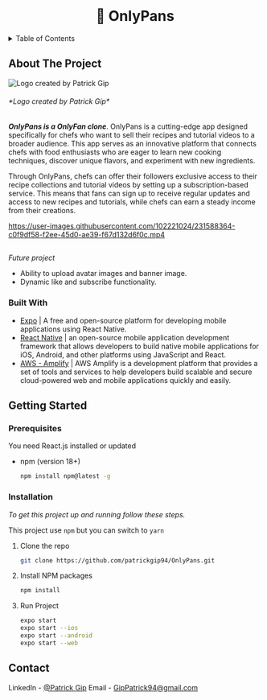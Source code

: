 

<!-- PROJECT LOGO -->
<br />
<div align="center">

  <h1 align="center">🍳 OnlyPans</h1>
</div>


<!-- TABLE OF CONTENTS -->
<details>
  <summary>Table of Contents</summary>
  <ol>
    <li>
      <a href="#about-the-project">About The Project</a>
      <ul>
        <li><a href="#built-with">Built With</a></li>
      </ul>
    </li>
    <li>
      <a href="#getting-started">Getting Started</a>
      <ul>
        <li><a href="#prerequisites">Prerequisites</a></li>
        <li><a href="#installation">Installation</a></li>
      </ul>
    </li>
    <li><a href="#contact">Contact</a></li>
  </ol>
</details>


<!-- ABOUT THE PROJECT -->
## About The Project
![Logo created by Patrick Gip](https://i.imgur.com/zdc8aOJ.png)

<h6>*Logo created by Patrick Gip*</h6>
 

***OnlyPans is a OnlyFan clone***. OnlyPans is a cutting-edge app designed specifically for chefs who want to sell their recipes and tutorial videos to a broader audience. This app serves as an innovative platform that connects chefs with food enthusiasts who are eager to learn new cooking techniques, discover unique flavors, and experiment with new ingredients.

Through OnlyPans, chefs can offer their followers exclusive access to their recipe collections and tutorial videos by setting up a subscription-based service. This means that fans can sign up to receive regular updates and access to new recipes and tutorials, while chefs can earn a steady income from their creations.


https://user-images.githubusercontent.com/102221024/231588364-c0f9df58-f2ee-45d0-ae39-f67d132d6f0c.mp4



##
*Future project*
- Ability to upload avatar images and banner image.
- Dynamic like and subscribe functionality.


### Built With

* [Expo](https://docs.expo.dev/) | A free and open-source platform for developing mobile applications using React Native.
* [React Native](https://reactnative.dev/docs/environment-setup) | an open-source mobile application development framework that allows developers to build native mobile applications for iOS, Android, and other platforms using JavaScript and React.
* [AWS - Amplify](https://aws.amazon.com/amplify/) | AWS Amplify is a development platform that provides a set of tools and services to help developers build scalable and secure cloud-powered web and mobile applications quickly and easily.


<!-- GETTING STARTED -->
## Getting Started

### Prerequisites

You need React.js installed or updated

* npm (version 18+)
  ```sh
  npm install npm@latest -g
  ```

### Installation

_To get this project up and running follow these steps._

This project use `npm` but you can switch to `yarn`

1. Clone the repo
   ```sh
   git clone https://github.com/patrickgip94/OnlyPans.git
   ```
2. Install NPM packages
   ```sh
   npm install
   ```

3. Run Project
   ```sh
   expo start
   expo start --ios
   expo start --android
   expo start --web 
   ```


<!-- CONTACT -->
## Contact

Linkedln - [@Patrick Gip](https://www.linkedin.com/in/patrickgip94/)
Email - GipPatrick94@gmail.com
